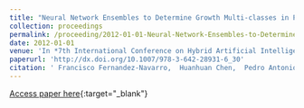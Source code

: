 ```yaml
---
title: "Neural Network Ensembles to Determine Growth Multi-classes in Predictive Microbiology"
collection: proceedings
permalink: /proceeding/2012-01-01-Neural-Network-Ensembles-to-Determine-Growth-Multi-classes-in-Predictive-Microbiology
date: 2012-01-01
venue: 'In *7th International Conference on Hybrid Artificial Intelligence Systems (HAIS2012)*'
paperurl: 'http://dx.doi.org/10.1007/978-3-642-28931-6_30'
citation: ' Francisco Fernandez-Navarro,  Huanhuan Chen,  Pedro Antonio Gutiérrez,  César Hervás-Martínez,  Xin Yao, &quot;Neural Network Ensembles to Determine Growth Multi-classes in Predictive Microbiology.&quot; In *7th International Conference on Hybrid Artificial Intelligence Systems (HAIS2012)*, 2012, pp.308-318.'
---
```

[Access paper here](http://dx.doi.org/10.1007/978-3-642-28931-6_30){:target="_blank"}
